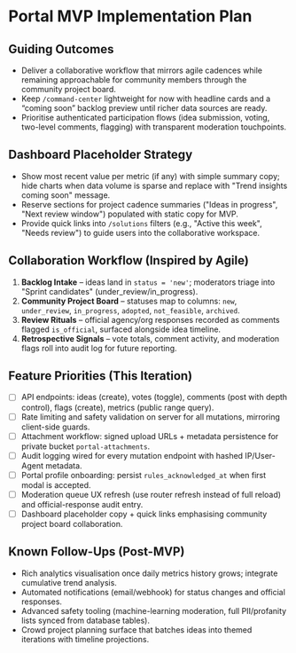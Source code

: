 # Portal MVP Implementation Plan

## Guiding Outcomes
- Deliver a collaborative workflow that mirrors agile cadences while remaining approachable for community members through the community project board.
- Keep `/command-center` lightweight for now with headline cards and a “coming soon” backlog preview until richer data sources are ready.
- Prioritise authenticated participation flows (idea submission, voting, two-level comments, flagging) with transparent moderation touchpoints.

## Dashboard Placeholder Strategy
- Show most recent value per metric (if any) with simple summary copy; hide charts when data volume is sparse and replace with "Trend insights coming soon" message.
- Reserve sections for project cadence summaries ("Ideas in progress", "Next review window") populated with static copy for MVP.
- Provide quick links into `/solutions` filters (e.g., "Active this week", "Needs review") to guide users into the collaborative workspace.

## Collaboration Workflow (Inspired by Agile)
1. **Backlog Intake** – ideas land in `status = 'new'`; moderators triage into "Sprint candidates" (under_review/in_progress).
2. **Community Project Board** – statuses map to columns: `new`, `under_review`, `in_progress`, `adopted`, `not_feasible`, `archived`.
3. **Review Rituals** – official agency/org responses recorded as comments flagged `is_official`, surfaced alongside idea timeline.
4. **Retrospective Signals** – vote totals, comment activity, and moderation flags roll into audit log for future reporting.

## Feature Priorities (This Iteration)
- [ ] API endpoints: ideas (create), votes (toggle), comments (post with depth control), flags (create), metrics (public range query).
- [ ] Rate limiting and safety validation on server for all mutations, mirroring client-side guards.
- [ ] Attachment workflow: signed upload URLs + metadata persistence for private bucket `portal-attachments`.
- [ ] Audit logging wired for every mutation endpoint with hashed IP/User-Agent metadata.
- [ ] Portal profile onboarding: persist `rules_acknowledged_at` when first modal is accepted.
- [ ] Moderation queue UX refresh (use router refresh instead of full reload) and official-response audit entry.
- [ ] Dashboard placeholder copy + quick links emphasising community project board collaboration.

## Known Follow-Ups (Post-MVP)
- Rich analytics visualisation once daily metrics history grows; integrate cumulative trend analysis.
- Automated notifications (email/webhook) for status changes and official responses.
- Advanced safety tooling (machine-learning moderation, full PII/profanity lists synced from database tables).
- Crowd project planning surface that batches ideas into themed iterations with timeline projections.
